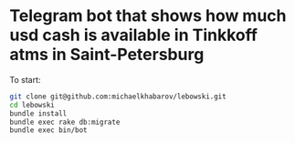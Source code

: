 # Telegram bot that shows how much usd cash is available in Tinkkoff atms in Saint-Petersburg

To start:

```bash
git clone git@github.com:michaelkhabarov/lebowski.git
cd lebowski
bundle install
bundle exec rake db:migrate
bundle exec bin/bot
```
